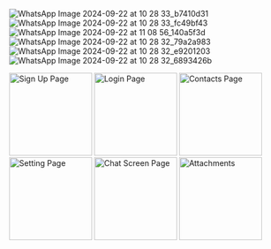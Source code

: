 ![WhatsApp Image 2024-09-22 at 10 28 33_b7410d31](https://github.com/user-attachments/assets/55581c88-dce5-435d-95a4-7649bb80126e)
![WhatsApp Image 2024-09-22 at 10 28 33_fc49bf43](https://github.com/user-attachments/assets/15c45f62-fa75-4c45-8759-200a330f349a)
![WhatsApp Image 2024-09-22 at 11 08 56_140a5f3d](https://github.com/user-attachments/assets/3968c491-4d32-45bf-a220-e08f01609e93)
![WhatsApp Image 2024-09-22 at 10 28 32_79a2a983](https://github.com/user-attachments/assets/54e27ce0-baca-4808-9c4c-b3a7e1c3610f)
![WhatsApp Image 2024-09-22 at 10 28 32_e9201203](https://github.com/user-attachments/assets/099f8740-dee0-47e3-9fc0-c573bf982370)
![WhatsApp Image 2024-09-22 at 10 28 32_6893426b](https://github.com/user-attachments/assets/c3726207-6b3c-4c2b-ab56-8dd84e98c134)


<img src="https://github.com/user-attachments/assets/55581c88-dce5-435d-95a4-7649bb80126e" alt="Sign Up Page" width="150" hight="100"/>

<img src="https://github.com/user-attachments/assets/15c45f62-fa75-4c45-8759-200a330f349a" alt="Login Page" width="150" hight="100"/>

<img src="https://github.com/user-attachments/assets/3968c491-4d32-45bf-a220-e08f01609e93" alt="Contacts Page" width="150" hight="100"/>

<img src="https://github.com/user-attachments/assets/54e27ce0-baca-4808-9c4c-b3a7e1c3610f" alt="Setting Page" width="150" hight="100"/>

<img src="https://github.com/user-attachments/assets/099f8740-dee0-47e3-9fc0-c573bf982370" alt="Chat Screen Page" width="150" hight="100"/>

<img src="https://github.com/user-attachments/assets/c3726207-6b3c-4c2b-ab56-8dd84e98c134" alt="Attachments" width="150" hight="100"/>
